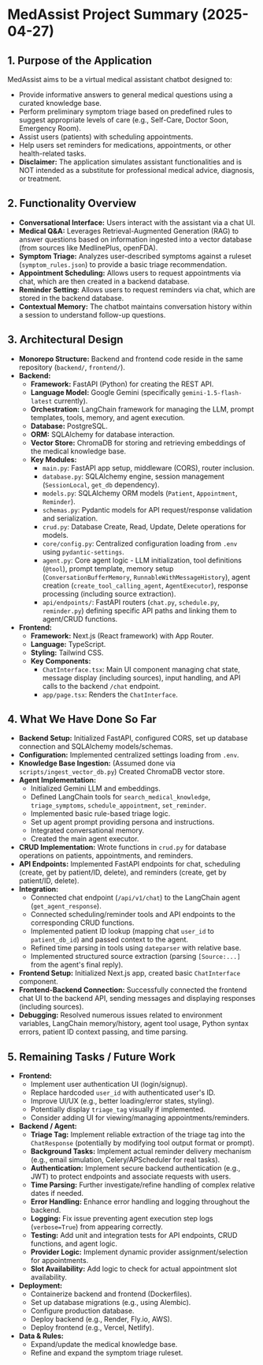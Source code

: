 # MedAssist Project Summary (2025-04-27)

## 1. Purpose of the Application

MedAssist aims to be a virtual medical assistant chatbot designed to:
*   Provide informative answers to general medical questions using a curated knowledge base.
*   Perform preliminary symptom triage based on predefined rules to suggest appropriate levels of care (e.g., Self-Care, Doctor Soon, Emergency Room).
*   Assist users (patients) with scheduling appointments.
*   Help users set reminders for medications, appointments, or other health-related tasks.
*   **Disclaimer:** The application simulates assistant functionalities and is NOT intended as a substitute for professional medical advice, diagnosis, or treatment.

## 2. Functionality Overview

*   **Conversational Interface:** Users interact with the assistant via a chat UI.
*   **Medical Q&A:** Leverages Retrieval-Augmented Generation (RAG) to answer questions based on information ingested into a vector database (from sources like MedlinePlus, openFDA).
*   **Symptom Triage:** Analyzes user-described symptoms against a ruleset (`symptom_rules.json`) to provide a basic triage recommendation.
*   **Appointment Scheduling:** Allows users to request appointments via chat, which are then created in a backend database.
*   **Reminder Setting:** Allows users to request reminders via chat, which are stored in the backend database.
*   **Contextual Memory:** The chatbot maintains conversation history within a session to understand follow-up questions.

## 3. Architectural Design

*   **Monorepo Structure:** Backend and frontend code reside in the same repository (`backend/`, `frontend/`).
*   **Backend:**
    *   **Framework:** FastAPI (Python) for creating the REST API.
    *   **Language Model:** Google Gemini (specifically `gemini-1.5-flash-latest` currently).
    *   **Orchestration:** LangChain framework for managing the LLM, prompt templates, tools, memory, and agent execution.
    *   **Database:** PostgreSQL.
    *   **ORM:** SQLAlchemy for database interaction.
    *   **Vector Store:** ChromaDB for storing and retrieving embeddings of the medical knowledge base.
    *   **Key Modules:**
        *   `main.py`: FastAPI app setup, middleware (CORS), router inclusion.
        *   `database.py`: SQLAlchemy engine, session management (`SessionLocal`, `get_db` dependency).
        *   `models.py`: SQLAlchemy ORM models (`Patient`, `Appointment`, `Reminder`).
        *   `schemas.py`: Pydantic models for API request/response validation and serialization.
        *   `crud.py`: Database Create, Read, Update, Delete operations for models.
        *   `core/config.py`: Centralized configuration loading from `.env` using `pydantic-settings`.
        *   `agent.py`: Core agent logic - LLM initialization, tool definitions (`@tool`), prompt template, memory setup (`ConversationBufferMemory`, `RunnableWithMessageHistory`), agent creation (`create_tool_calling_agent`, `AgentExecutor`), response processing (including source extraction).
        *   `api/endpoints/`: FastAPI routers (`chat.py`, `schedule.py`, `reminder.py`) defining specific API paths and linking them to agent/CRUD functions.
*   **Frontend:**
    *   **Framework:** Next.js (React framework) with App Router.
    *   **Language:** TypeScript.
    *   **Styling:** Tailwind CSS.
    *   **Key Components:**
        *   `ChatInterface.tsx`: Main UI component managing chat state, message display (including sources), input handling, and API calls to the backend `/chat` endpoint.
        *   `app/page.tsx`: Renders the `ChatInterface`.

## 4. What We Have Done So Far

*   **Backend Setup:** Initialized FastAPI, configured CORS, set up database connection and SQLAlchemy models/schemas.
*   **Configuration:** Implemented centralized settings loading from `.env`.
*   **Knowledge Base Ingestion:** (Assumed done via `scripts/ingest_vector_db.py`) Created ChromaDB vector store.
*   **Agent Implementation:**
    *   Initialized Gemini LLM and embeddings.
    *   Defined LangChain tools for `search_medical_knowledge`, `triage_symptoms`, `schedule_appointment`, `set_reminder`.
    *   Implemented basic rule-based triage logic.
    *   Set up agent prompt providing persona and instructions.
    *   Integrated conversational memory.
    *   Created the main agent executor.
*   **CRUD Implementation:** Wrote functions in `crud.py` for database operations on patients, appointments, and reminders.
*   **API Endpoints:** Implemented FastAPI endpoints for chat, scheduling (create, get by patient/ID, delete), and reminders (create, get by patient/ID, delete).
*   **Integration:**
    *   Connected chat endpoint (`/api/v1/chat`) to the LangChain agent (`get_agent_response`).
    *   Connected scheduling/reminder tools and API endpoints to the corresponding CRUD functions.
    *   Implemented patient ID lookup (mapping chat `user_id` to `patient_db_id`) and passed context to the agent.
    *   Refined time parsing in tools using `dateparser` with relative base.
    *   Implemented structured source extraction (parsing `[Source:...]` from the agent's final reply).
*   **Frontend Setup:** Initialized Next.js app, created basic `ChatInterface` component.
*   **Frontend-Backend Connection:** Successfully connected the frontend chat UI to the backend API, sending messages and displaying responses (including sources).
*   **Debugging:** Resolved numerous issues related to environment variables, LangChain memory/history, agent tool usage, Python syntax errors, patient ID context passing, and time parsing.

## 5. Remaining Tasks / Future Work

*   **Frontend:**
    *   Implement user authentication UI (login/signup).
    *   Replace hardcoded `user_id` with authenticated user's ID.
    *   Improve UI/UX (e.g., better loading/error states, styling).
    *   Potentially display `triage_tag` visually if implemented.
    *   Consider adding UI for viewing/managing appointments/reminders.
*   **Backend / Agent:**
    *   **Triage Tag:** Implement reliable extraction of the triage tag into the `ChatResponse` (potentially by modifying tool output format or prompt).
    *   **Background Tasks:** Implement actual reminder delivery mechanism (e.g., email simulation, Celery/APScheduler for real tasks).
    *   **Authentication:** Implement secure backend authentication (e.g., JWT) to protect endpoints and associate requests with users.
    *   **Time Parsing:** Further investigate/refine handling of complex relative dates if needed.
    *   **Error Handling:** Enhance error handling and logging throughout the backend.
    *   **Logging:** Fix issue preventing agent execution step logs (`verbose=True`) from appearing correctly.
    *   **Testing:** Add unit and integration tests for API endpoints, CRUD functions, and agent logic.
    *   **Provider Logic:** Implement dynamic provider assignment/selection for appointments.
    *   **Slot Availability:** Add logic to check for actual appointment slot availability.
*   **Deployment:**
    *   Containerize backend and frontend (Dockerfiles).
    *   Set up database migrations (e.g., using Alembic).
    *   Configure production database.
    *   Deploy backend (e.g., Render, Fly.io, AWS).
    *   Deploy frontend (e.g., Vercel, Netlify).
*   **Data & Rules:**
    *   Expand/update the medical knowledge base.
    *   Refine and expand the symptom triage ruleset. 